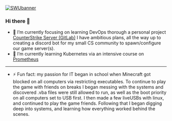 [![SWUbanner]][SWUdocs]

[SWUbanner]:
https://raw.githubusercontent.com/vshymanskyy/StandWithUkraine/main/banner-personal-page.svg
[SWUdocs]:
https://github.com/vshymanskyy/StandWithUkraine/blob/main/docs/README.md

### Hi there 👋

- 🔭 I’m currently focusing on learning DevOps thorough a personal project [CounterStrike Server (GitLab)](
  https://gitlab.com/DarkXylese/counterstrike-server) I have ambitious plans, all the way up to creating a discord bot for my small CS community to spawn/configure our game server(s).
- 🌱 I’m currently learning Kubernetes via an intensive course on [Prometheus](https://prometheus.org.ua/prometheus-plus/devops_and_kubernetes/)
---
- ⚡ Fun fact: my passion for IT began in school when Minecraft got blocked on all computers via restricting executables. To continue to play the game with friends on breaks I began messing with the systems and discovered .vba files were still allowed to run, as well as the boot priority on all computers set to USB first. I then made a few liveUSBs with linux, and continued to play the game friends. Following that I began digging deep into systems, and learning how everything worked behind the scenes. 
